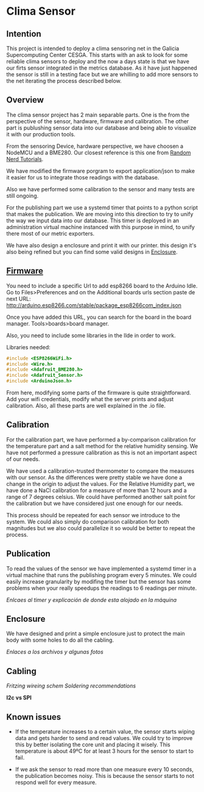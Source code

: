 # Clima Sensor

## Intention

This project is intended to deploy a clima sensoring net in the Galicia Supercomputing Center CESGA. This starts with an ask to look for some reliable clima sensors to deploy and the now a days state is that we have our firts sensor integrated in the metrics database. As it have just happened the sensor is still in a testing face but we are whilling to add more sensors to the net iterating the process described below.

## Overview

The clima sensor project has 2 main separable parts. One is the from the perspective of the sensor, hardware, firmware and calibration. The other part is publushing sensor data into our database and being able to visualize it with our production tools. 

From the sensoring Device, hardware perspective, we have choosen a NodeMCU and a BME280. 
Our closest reference is this one from [Random Nerd Tutorials](https://randomnerdtutorials.com/esp8266-bme280-arduino-ide/).

We have modified the firmware porgram to export application/json to make it easier for us to integrate those readings with the database.

Also we have performed some calibration to the sensor and many tests are still ongoing.

For the publishing part we use a systemd timer that points to a python script that makes the publication. We are moving into this direction to try to unify the way we input data into our database. This timer is deployed in an administration virtual machine instanced with this purpose in mind, to unify there most of our metric exporters.

We have also design a enclosure and print it with our printer. this design it's also being refined but you can find some valid designs in [Enclosure](https://gitlab.com/cesga-sistemas/clima_sensor/-/tree/main/Enclosure).

## [Firmware](https://gitlab.com/cesga-sistemas/clima_sensor/-/blob/main/Firmware/Cesga-Prototype-Sensor-text-based.ino)

You need to include a specific Url to add esp8266 board to the Arduino Idle. Go to Files>Preferences and on the Additional boards urls section paste de next URL: http://arduino.esp8266.com/stable/package_esp8266com_index.json 

Once you have added this URL, you can search for the board in the board manager. Tools>boards>board manager.

Also, you need to include some libraries in the Ilde in order to work.

Libraries needed:

``` c++
#include <ESP8266WiFi.h>
#include <Wire.h>
#include <Adafruit_BME280.h>
#include <Adafruit_Sensor.h>
#include <ArduinoJson.h>
```

From here, modifying some parts of the firmware is quite straightforward. Add your wifi credentials, modify what the server prints and adjust calibration. Also, all these parts are well explained in the .io file.

## Calibration

For the calibration part, we have performed a by-comparison calibration for the temperature part and a salt method for the relative humidity sensing. We have not performed a pressure calibration as this is not an important aspect of our needs.

We have used a calibration-trusted thermometer to compare the measures with our sensor. As the differences were pretty stable we have done a change in the origin to adjust the values. For the Relative Humidity part, we have done a NaCl calibration for a measure of more than 12 hours and a range of 7 degrees celsius. We could have performed another salt point for the calibration but we have considered just one enough for our needs.

This process should be repeated for each sensor we introduce to the system. We could also simply do comparison calibration for both magnitudes but we also could parallelize it so would be better to repeat the process.

## Publication

To read the values of the sensor we have implemented a systemd timer in a virtual machine that runs the publishing program every 5 minutes. We could easily increase granularity by modifing the timer but the sensor has some problems when your really speedups the readings to 6 readings per minute.

*Enlcaes al timer y explicación de donde esta alojado en la máquina*

## Enclosure

We have designed and print a simple enclosure just to protect the main body with some holes to do all the cabling.

*Enlaces a los archivos y algunas fotos*

## Cabling

*Fritzing wireing schem*
*Soldering recommendations*

**I2c vs SPI**

## Known issues

+ If the temperature increases to a certain value, the sensor starts wiping data and gets harder to send and read values. We could try to improve this by better isolating the core unit and placing it wisely. This temperature is about 49ºC for at least 3 hours for the sensor to start to fail.

+ If we ask the sensor to read more than one measure every 10 seconds, the publication becomes noisy. This is because the sensor starts to not respond well for every measure. 


